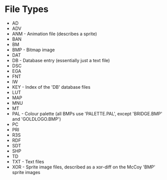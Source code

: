 

# File Types

* AD
* ADV
* ANM - Animation file (describes a sprite)
* BAN
* BM
* BMP - Bitmap image
* DAT
* DB  - Database entry (essentially just a text file)
* DSC
* EGA
* FNT
* IW
* KEY - Index of the 'DB' database files
* LUT
* MAP
* MNU
* MT
* PAL - Colour palette (all BMPs use 'PALETTE.PAL', except 'BRIDGE.BMP' and 'GOLDLOGO.BMP')
* PC
* PRI
* R3S
* RDF
* SDT
* SHP
* TD
* TXT - Text files
* XOR - Sprite image files, described as a xor-diff on the McCoy 'BMP' sprite images